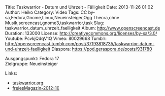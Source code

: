 Title: Taskwarrior - Datum und Uhrzeit - Fälligkeit
Date: 2013-11-26 01:02
Author: Heiko
Category: Video
Tags: CC by-sa,Fedora,Gnome,Linux,Neueinsteiger,Ogg Theora,ohne Musik,screencast,gnome3,taskwarrior,task
Slug: taskwarrior_datum_uhrzeit_faelligkeit
Album: http://www.openscreencast.de
Duration: 133000
License: http://creativecommons.org/licenses/by-sa/3.0/
Youtube: PcvkjQdqV1Q
Vimeo: 80029668
Tumblr: http://openscreencast.tumblr.com/post/37193818735/taskwarrior-datum-und-uhrzeit-faelligkeit
Diaspora: https://pod.geraspora.de/posts/931780

Ausgangspunkt: Fedora 17  
Zielgruppe: Neueinsteiger  

Links:

  * [taskwarrior.org](http://taskwarrior.org/ "Link zu taskwarrior" )
  * [freiesMagazin-2012-10](http://www.freiesmagazin.de/freiesMagazin-2012-10 "Link zu freiesmagazin.de" )

